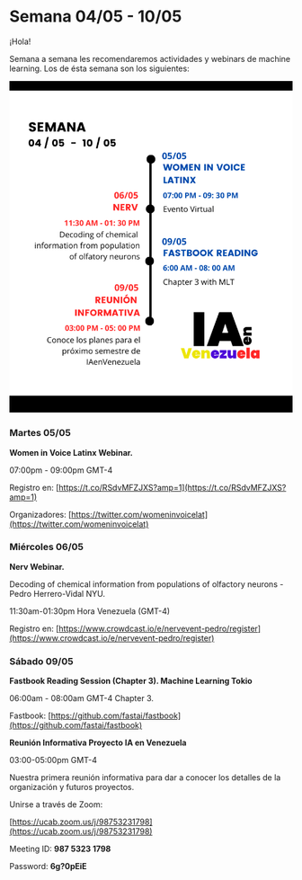 # Semana 04/05 - 10/05

¡Hola!

Semana a semana les recomendaremos actividades y webinars de machine learning. Los de ésta semana son los siguientes:

![Semana%2004%2005%2010%2005/Blue_Icon_Charity_Infographic(1).png](icons/week04.png)

### Martes 05/05

**Women in Voice Latinx Webinar.** 

07:00pm - 09:00pm GMT-4

Registro en: [https://t.co/RSdvMFZJXS?amp=1](https://t.co/RSdvMFZJXS?amp=1)

Organizadores: [https://twitter.com/womeninvoicelat](https://twitter.com/womeninvoicelat)

### Miércoles 06/05

**Nerv Webinar.** 

Decoding of chemical information from populations of olfactory neurons - Pedro Herrero-Vidal NYU.

11:30am-01:30pm Hora Venezuela (GMT-4)

Registro en: [https://www.crowdcast.io/e/nervevent-pedro/register](https://www.crowdcast.io/e/nervevent-pedro/register)

### Sábado 09/05

**Fastbook Reading Session (Chapter 3). Machine Learning Tokio** 

06:00am - 08:00am GMT-4 Chapter 3. 

Fastbook: [https://github.com/fastai/fastbook](https://github.com/fastai/fastbook)

**Reunión Informativa Proyecto IA en Venezuela**

03:00-05:00pm GMT-4

Nuestra primera reunión informativa para dar a conocer los detalles de la organización y futuros proyectos.

Unirse a través de Zoom:

[https://ucab.zoom.us/j/98753231798](https://ucab.zoom.us/j/98753231798)

Meeting ID: **987 5323 1798**

Password: **6g?0pEiE**

